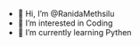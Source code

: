 - 👋 Hi, I’m @RanidaMethsilu
- 👀 I’m interested in Coding
- 🌱 I’m currently learning Pythen

<!---
RanidaMethsilu/RanidaMethsilu is a ✨ special ✨ repository because its `README.md` (this file) appears on your GitHub profile.
You can click the Preview link to take a look at your changes.
--->
